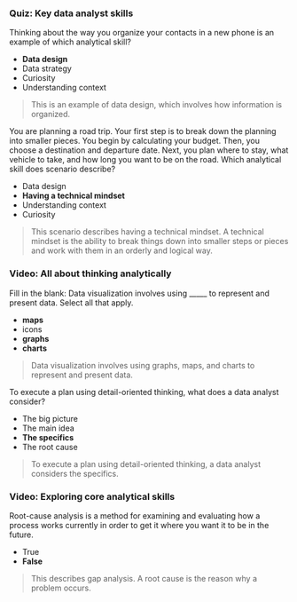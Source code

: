 ### Quiz: Key data analyst skills

Thinking about the way you organize your contacts in a new phone is an example of which analytical skill? 

* **Data design**
* Data strategy
* Curiosity
* Understanding context

> This is an example of data design, which involves how information is organized. 

You are planning a road trip. Your first step is to break down the planning into smaller pieces. You begin by calculating your budget. Then, you choose a destination and departure date. Next, you plan where to stay, what vehicle to take, and how long you want to be on the road. Which analytical skill does scenario describe?

* Data design
* **Having a technical mindset**
* Understanding context
* Curiosity

> This scenario describes having a technical mindset. A technical mindset is the ability to break things down into smaller steps or pieces and work with them in an orderly and logical way.



### Video: All about thinking analytically 

Fill in the blank: Data visualization involves using _____ to represent and present data. Select all that apply.

* **maps**
* icons
* **graphs**
* **charts**

> Data visualization involves using graphs, maps, and charts to represent and present data. 

To execute a plan using detail-oriented thinking, what does a data analyst consider?

* The big picture
* The main idea
* **The specifics**
* The root cause

> To execute a plan using detail-oriented thinking, a data analyst considers the specifics.



### Video: Exploring core analytical skills

Root-cause analysis is a method for examining and evaluating how a process works currently in order to get it where you want it to be in the future.

* True
* **False**

> This describes gap analysis. A root cause is the reason why a problem occurs. 